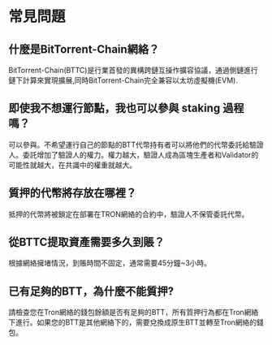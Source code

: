 # 常見問題

## 什麼是BitTorrent-Chain網絡？

BitTorrent-Chain(BTTC)是行業首發的異構跨鏈互操作擴容協議，通過側鏈進行鏈下計算來實現擴展,同時BitTorrent-Chain完全兼容以太坊虛擬機(EVM).

## 即使我不想運行節點，我也可以參與 staking 過程嗎？

可以參與。不希望運行自己的節點的BTT代幣持有者可以將他們的代幣委託給驗證人。委託增加了驗證人的權力。權力越大，驗證人成為區塊生產者和Validator的可能性就越大，在共識中的權重就越大。

## 質押的代幣將存放在哪裡？

抵押的代幣將被鎖定在部署在TRON網絡的合約中，驗證人不保管委託代幣。

## 從BTTC提取資產需要多久到賬？

根據網絡擁堵情況，到賬時間不固定，通常需要45分鐘~3小時。

## 已有足夠的BTT，為什麼不能質押?

請檢查您在Tron網絡的錢包餘額是否有足夠的BTT，所有質押行為都在Tron網絡下進行。如果您的BTT是其他網絡下的，需要兌換成原生BTT並轉至Tron網絡的錢包。